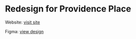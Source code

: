 # Redesign for Providence Place
Website: [visit site]()

Figma: [view design](https://www.figma.com/design/Vd71mzxnkiQSNREOg9nqwY/ProvidencePlace?node-id=35-216&t=rDDhnpW1StVJiw5O-1)